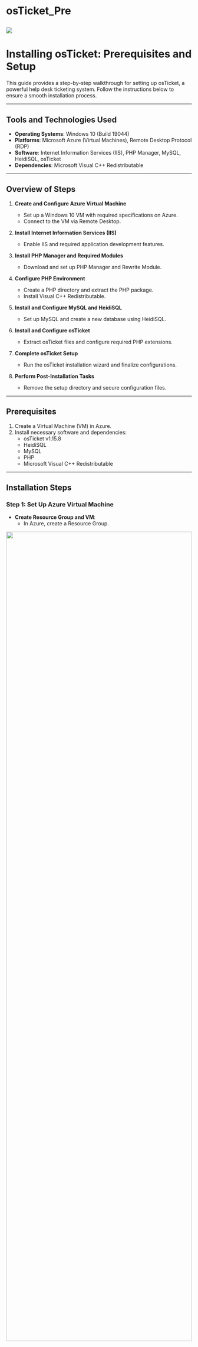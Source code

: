 # osTicket_Pre<p align="center">
<img src="https://i.imgur.com/Clzj7Xs.png"/>
</p>

# Installing osTicket: Prerequisites and Setup

This guide provides a step-by-step walkthrough for setting up osTicket, a powerful help desk ticketing system. Follow the instructions below to ensure a smooth installation process.

---

## Tools and Technologies Used

- **Operating Systems**: Windows 10 (Build 19044)
- **Platforms**: Microsoft Azure (Virtual Machines), Remote Desktop Protocol (RDP)
- **Software**: Internet Information Services (IIS), PHP Manager, MySQL, HeidiSQL, osTicket
- **Dependencies**: Microsoft Visual C++ Redistributable

---

## Overview of Steps

1. **Create and Configure Azure Virtual Machine**
   - Set up a Windows 10 VM with required specifications on Azure.
   - Connect to the VM via Remote Desktop.

2. **Install Internet Information Services (IIS)**
   - Enable IIS and required application development features.

3. **Install PHP Manager and Required Modules**
   - Download and set up PHP Manager and Rewrite Module.

4. **Configure PHP Environment**
   - Create a PHP directory and extract the PHP package.
   - Install Visual C++ Redistributable.

5. **Install and Configure MySQL and HeidiSQL**
   - Set up MySQL and create a new database using HeidiSQL.

6. **Install and Configure osTicket**
   - Extract osTicket files and configure required PHP extensions.

7. **Complete osTicket Setup**
   - Run the osTicket installation wizard and finalize configurations.

8. **Perform Post-Installation Tasks**
   - Remove the setup directory and secure configuration files.

---

## Prerequisites

1. Create a Virtual Machine (VM) in Azure.
2. Install necessary software and dependencies:
   - osTicket v1.15.8
   - HeidiSQL
   - MySQL
   - PHP
   - Microsoft Visual C++ Redistributable

---

## Installation Steps

### Step 1: Set Up Azure Virtual Machine

- **Create Resource Group and VM**:
  - In Azure, create a Resource Group.

<p align="center">
<img src="https://i.imgur.com/eBi5k2l.png" height="75%" width="100%"/>
</p>

- **Create a VM on Azure**:
  - Set up a Windows 10 VM with 2-4 virtual CPUs and a new Virtual Network (Vnet).
  - Note down the username and password for RDP access.

<p align="center">
<img src="https://i.imgur.com/dEF1c7h.png" height="75%" width="100%"/>
</p>

- **Connect via Remote Desktop**:
  - Use the Remote Desktop Connection app to log into your Azure VM.

### Step 2: Enable IIS

- Navigate to **Control Panel > Programs > Turn Windows features on or off**.
- Enable **Internet Information Services (IIS)** and expand the following options:
  - **World Wide Web Services > Application Development Features > CGI**

<p align="center">
<img src="https://i.imgur.com/iB0DDRd.png" height="75%" width="100%"/>
</p>
<p align="center">
<img src="https://i.imgur.com/1RmIXB7.png" height="75%" width="100%"/>
</p>

### Step 3: Install PHP Manager and Rewrite Module

- Download and install the **PHP Manager** and **Rewrite Module**. You can find the files used on [here](https://drive.google.com/drive/u/2/folders/1APMfNyfNzcxZC6EzdaNfdZsUwxWYChf6) 📁

<p align="center">
<img src="https://i.imgur.com/3z1QIKm.png" height="75%" width="100%"/>
</p>
<p align="center">
<img src="https://i.imgur.com/OxGLdQW.png" height="75%" width="100%"/>
</p>

### Step 4: Configure PHP

- **Create PHP Directory**:
  - Create a folder `C:\PHP`.

<p align="center">
<img src="https://i.imgur.com/Pd0tJRO.png" height="75%" width="100%"/>
</p>

  - Download and extract the `php-7.3.8-nts-Win32-VC15-x86.zip` file into `C:\PHP`.

<p align="center">
<img src="https://i.imgur.com/TYfYbUO.png" height="75%" width="100%"/>
</p>

- **Install VC Redistributable**:
  - Download and install **VC_Redist**.

<p align="center">
<img src="https://i.imgur.com/Gx8ryBV.png" height="75%" width="100%"/>
</p>

### Step 5: Install MySQL and HeidiSQL

- Download and install **MySQL**.
  - Set up a username and password for database access.

<p align="center">
<img src="https://i.imgur.com/IVpLg40.png" height="75%" width="100%"/>
</p>

- Install **HeidiSQL** and create a new database named `osTicket`.

<p align="center">
<img src="https://i.imgur.com/vXzmQqg.png" height="75%" width="100%"/>
</p>

### Step 6: Install osTicket

- Download osTicket and extract the `upload` folder to `C:\inetpub\wwwroot`.
- Rename `upload` to `osTicket`.

<p align="center">
<img src="https://i.imgur.com/pDikkgq.png" height="75%" width="100%"/>
</p>

- Restart IIS and browse to the osTicket installation page (`http://localhost/osTicket`).

### Step 7: Configure osTicket

- Enable required PHP extensions in IIS:
  - `php_imap.dll`
  - `php_intl.dll`
  - `php_opcache.dll`

<p align="center">
<img src="https://i.imgur.com/LFKo5Hs.png" height="75%" width="100%"/>
</p>

- Rename and set permissions for the configuration file:
  - Rename `ost-sampleconfig.php` to `ost-config.php`.
  - Disable inheritance and assign `Everyone` full access.

<p align="center">
<img src="https://i.imgur.com/YzsMXNX.png" height="75%" width="100%"/>
</p>

### Step 8: Complete Installation

- Configure the database in the osTicket setup wizard:
  - Database Name: `osTicket`
  - Username: `root`
  - Password: Set during MySQL installation.

<p align="center">
<img src="https://i.imgur.com/akDyber.png" height="75%" width="100%"/>
</p>

- Click **Install Now!** to finalize.

### Step 9: Post-Installation Cleanup

- Delete the `setup` directory: `C:\inetpub\wwwroot\osTicket\setup`.
- Set `ost-config.php` to read-only.

<p align="center">
<img src="https://i.imgur.com/n6k46XL.png" height="75%" width="100%"/>
</p>

### Step 10: Access osTicket Admin Panel

- Log in to the osTicket Admin Panel: `http://localhost/osTicket/scp/login.php`.

<p align="center">
<img src="https://i.imgur.com/8wvWH0H.jpg" height="75%" width="100%"/>
</p>

---

## Congratulations!

You've successfully installed and configured osTicket.

